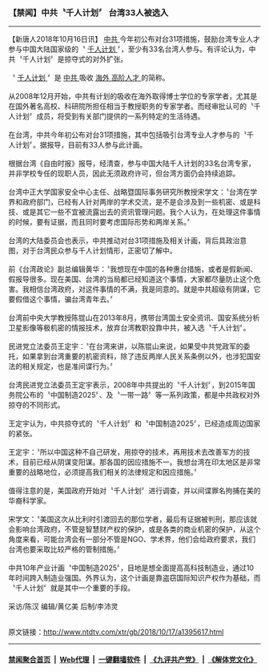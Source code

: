 ### 【禁闻】中共〝千人计划〞 台湾33人被选入
------------------------

<div class="wysiwyg">
 【新唐人2018年10月16日讯】
 <a href="http://www.ntdtv.com/xtr/gb/articlelistbytag_中共.html" target="_blank">
  中共
 </a>
 今年初公布对台31项措施，鼓励台湾专业人才参与中国大陆国家级的〝
 <a href="http://www.ntdtv.com/xtr/gb/articlelistbytag_千人计划.html" target="_blank">
  千人计划
 </a>
 〞，至少有33名台湾人参与。有评论认为，中共〝千人计划〞是掠夺式的对外扩张。
 <br/>
 <br/>
 〝
 <a href="http://www.ntdtv.com/xtr/gb/articlelistbytag_千人计划.html" target="_blank">
  千人计划
 </a>
 〞是
 <a href="http://www.ntdtv.com/xtr/gb/articlelistbytag_中共.html" target="_blank">
  中共
 </a>
 吸收
 <a href="http://www.ntdtv.com/xtr/gb/articlelistbytag_海外.html" target="_blank">
  海外
 </a>
 <a href="http://www.ntdtv.com/xtr/gb/articlelistbytag_高阶人才.html" target="_blank">
  高阶人才
 </a>
 的简称。
 <br/>
 <br/>
 从2008年12月开始，中共有计划的吸收在海外取得博士学位的专家学者，尤其是在国外著名高校、科研院所担任相当于教授职务的专家学者。而经审批认可的〝千人计划〞成员，将受到有关部门提供的一系列特定的生活待遇。
 <br/>
 <br/>
 在台湾，中共今年初公布对台31项措施，其中包括吸引台湾专业人才参与的〝千人计划〞。据报导，目前有33人参与此计画。
 <br/>
 <br/>
 根据台湾《自由时报》报导，经清查，参与中国大陆千人计划的33名台湾专家，并非学校专任的现职人员，因此无须政府许可，但台湾方面仍会持续追踪。
 <br/>
 <br/>
 台湾中正大学国家安全中心主任、战略暨国际事务研究所教授宋学文：〝台湾在学界和政府部门，已经有人针对两岸的学术交流，是不是会涉及到一些机密、或是科技、或是其它一些不宜被流露出去的资讯管理问题。我个人认为，在处理这件事情的时候，要有证据，而且同时要考虑国际形势和两岸关系。〞
 <br/>
 <br/>
 台湾的大陆委员会也表示，中共推动对台31项措施及相关计画，背后具政治意图，对于台湾民众参与千人计划情形，正密切了解中。
 <br/>
 <br/>
 前《台湾政论》副总编辑黄华：〝我想现在中国的各种惠台措施，或者是假新闻、假报导很多。现在美国、台湾的当局都已经知道这个事情，大家都尽量防止这个危害。我相信台湾政府，对这件事情的不满，我是同意的。就是中共超级有阴谋，它要假借这个事情，骗台湾青年去。〞
 <br/>
 <br/>
 台湾前中央大学教授陈锟山在2013年8月，携带台湾国土安全资讯、国安系统分析卫星影像等极机密的情报技术，放弃台湾教职投靠中共，被入选〝千人计划〞。
 <br/>
 <br/>
 民进党立法委员王定宇：〝在台湾来讲，以陈锟山来说，如果受中共党政军的委托，如果拿到台湾重要的机密资料，除了违反两岸人民关系条例以外，也涉犯国安法的相关规定，也是准间谍行为。〞
 <br/>
 <br/>
 台湾民进党立法委员王定宇表示，2008年中共提出的〝千人计划〞，到2015年国务院公布的〝中国制造2025〞、及〝一带一路〞等一系列政策，都是中共政权对外掠夺的不同形式。
 <br/>
 <br/>
 王定宇认为，中共掠夺式的〝千人计划〞和〝中国制造2025〞，已经造成周边国家的紧张。
 <br/>
 <br/>
 王定宇：〝所以中国这种不自己研发，用掠夺的技术，再用技术去改善军方的技术，目前已经从阴谋变阳谋。那各国的因应措施不一。我想台湾在印太地区是非常重要的战略地位，必须提高我们相关的法律规定和因应措施。〞
 <br/>
 <br/>
 值得注意的是，美国政府开始对〝千人计划〞进行调查，并以间谍罪名拘捕在美的华裔科学家。
 <br/>
 <br/>
 宋学文：〝美国这次从比利时引渡回去的那位学者，最后有证据被判刑，那应该就会影响台湾政府，不管是智慧财产权的保护，或是各类的商业机密的保护，从这个角度来看，可能台湾会有一部分不管是NGO、学术界，他们会给政府要求，我们台湾也要采取比较严格的管制措施。〞
 <br/>
 <br/>
 中共10年产业计画〝中国制造2025〞，目地是想全面提高高科技制造业，通过10年时间跨入制造业强国。外界认为，这个计画是靠盗窃国际知识产权作为基础，而〝千人计划〞就是其中一个重要的手段。
 <br/>
 <br/>
 采访/陈汉 编辑/黄亿美 后制/李沛灵
</div>

<br/>原文链接：http://www.ntdtv.com/xtr/gb/2018/10/17/a1395617.html


------------------------
#### [禁闻聚合首页](https://github.com/gfw-breaker/banned-news/blob/master/README.md) &nbsp;|&nbsp; [Web代理](https://github.com/gfw-breaker/open-proxy/blob/master/README.md) &nbsp;|&nbsp; [一键翻墙软件](https://github.com/gfw-breaker/nogfw/blob/master/README.md) &nbsp;|&nbsp; [《九评共产党》](https://github.com/gfw-breaker/9ping.md/blob/master/README.md#九评之一评共产党是什么) &nbsp;|&nbsp; [《解体党文化》](https://github.com/gfw-breaker/jtdwh.md/blob/master/README.md#绪论)